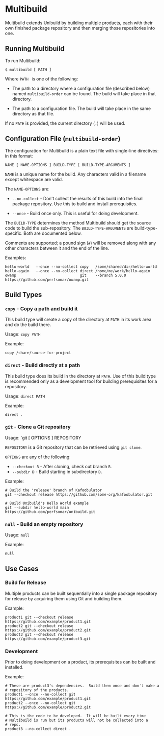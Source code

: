 # Multibuild

Multibuild extends Unibuild by building multiple products, each
with their own finished package repository and then merging those
repositories into one.


## Running Multibuild

To run Multibuild:
```
$ multibuild [ PATH ]
```

Where `PATH ` is one of the following:

 * The path to a directory where a configuration file (described
   below) named `multibuild-order` can be found.  The build will take
   place in that directory.

 * The path to a configuration file.  The build will take place in the
   same directory as that file.

If no `PATH` is provided, the current directory (`.`) will be used.


## Configuration File (`multibuild-order`)

The configuration for Multibuild is a plain text file with single-line
directives: in this format:

```
NAME [ NAME-OPTIONS ] BUILD-TYPE [ BUILD-TYPE-ARGUMENTS ]
```

`NAME` is a unique name for the build.  Any characters valid in a
filename except whitespace are valid.

The `NAME-OPTIONS` are:

 * `--no-collect` - Don't collect the results of this build into the
  final package repository.  Use this to build and install
  prerequisites.

 * `--once` - Build once only.  This is useful for doing development.

The `BUILD-TYPE` determines the method Multibuild should get the
source code to build the sub-repository.  The `BUILD-TYPE-ARGUMENTS`
are build-type-specific.  Both are documented below.

Comments are supported; a pound sign (`#`) will be removed along with
any other characters between it and the end of the line.

Examples:
```
hello-world   --once --no-collect copy   /some/shared/dir/hello-world
hello-again   --once --no-collect direct /home/me/work/hello-again
owamp                             git    --branch 5.0.0 https://github.com/perfsonar/owamp.git
```


## Build Types


### `copy` - Copy a path and build it

This build type will create a copy of the directory at `PATH` in its
work area and do the build there.

Usage: `copy PATH`

Example:
```
copy /share/source-for-project
```


### `direct` - Build directly at a path

This build type does its build in the directory at `PATH`.  Use of
this build type is recommended only as a development tool for building
prerequisites for a repository.

Usage: `direct PATH`

Example:
```
direct .
```


### `git` - Clone a Git repository

Usage: `git [ OPTIONS ] REPOSITORY

`REPOSITORY` is a Git repository that can be retrieved using `git
clone`.

`OPTIONS` are any of the following:


 * `--checkout B` - After cloning, check out branch `B`.
 * `--subdir D` - Build starting in subdirectory `D`.

Example:
```
# Build the 'release' branch of Kafoobulator
git --checkout release https://github.com/some-org/kafoobulator.git

# Build Unibuild's Hello World example
git --subdir hello-world main https://github.com/perfsonar/unibuild.git
```


### `null` - Build an empty repository

Usage: `null`

Example:
```
null
```


## Use Cases

### Build for Release

Multiple products can be built sequentially into a single package
repository for release by acquiring them using Git and building them.

Example:
```
product1 git --checkout release https://github.com/example/product1.git
product2 git --checkout release https://github.com/example/product2.git
product3 git --checkout release https://github.com/example/product3.git
```

### Development

Prior to doing development on a product, its prerequisites can be
built and installed.

Example:
```
# These are product3's dependencies.  Build them once and don't make a
# repository of the products.
product1 --once --no-collect git https://github.com/example/product1.git
product2 --once --no-collect git https://github.com/example/product2.git

# This is the code to be developed.  It will be built every time
# Multibuild is run but its products will not be collected into a
# repo.
product3 --no-collect direct .
```
